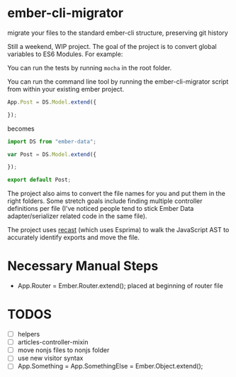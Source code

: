 ember-cli-migrator
==================

migrate your files to the standard ember-cli structure, preserving git history

Still a weekend, WIP project. The goal of the project is to convert global variables to ES6 Modules. For example:

You can run the tests by running `mocha` in the root folder.

You can run the command line tool by running the ember-cli-migrator script from within your existing ember project.

```javascript
App.Post = DS.Model.extend({

});
```

becomes

```javascript
import DS from "ember-data";

var Post = DS.Model.extend({

});

export default Post;
```

The project also aims to convert the file names for you and put them in the right folders. Some stretch goals include finding multiple controller definitions per file (I've noticed people tend to stick Ember Data adapter/serializer related code in the same file).

The project uses [recast](https://github.com/benjamn/recast) (which uses Esprima) to walk the JavaScript AST to accurately identify exports and move the file.

# Necessary Manual Steps
- App.Router = Ember.Router.extend(); placed at beginning of router file

# TODOS
- [ ] helpers
- [ ] articles-controller-mixin
- [ ] move nonjs files to nonjs folder
- [ ] use new visitor syntax
- [ ] App.Something = App.SomethingElse = Ember.Object.extend();
